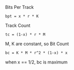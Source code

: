 Bits Per Track

```
bpt = x * r * K
```

Track Count

```
tc = (1-x) * r * M
```

M, K are constant, so Bit Count

```
bc = K * M * r^2 * (1-x) * x
```

when x == 1/2, bc is maximum
